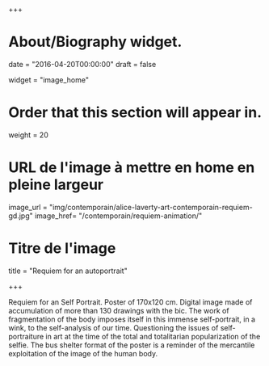 +++
# About/Biography widget.

date = "2016-04-20T00:00:00"
draft = false

widget = "image_home"

# Order that this section will appear in.
weight = 20

# URL de l'image à mettre en home en pleine largeur
image_url = "img/contemporain/alice-laverty-art-contemporain-requiem-gd.jpg"
image_href= "/contemporain/requiem-animation/"

# Titre de l'image
title = "Requiem for an autoportrait"



+++


Requiem for an Self Portrait. Poster of 170x120 cm. Digital image made of accumulation of more than 130 drawings with the bic. The work of fragmentation of the body imposes itself in this immense self-portrait, in a wink, to the self-analysis of our time. Questioning the issues of self-portraiture in art at the time of the total and totalitarian popularization of the selfie. The bus shelter format of the poster is a reminder of the mercantile exploitation of the image of the human body.
